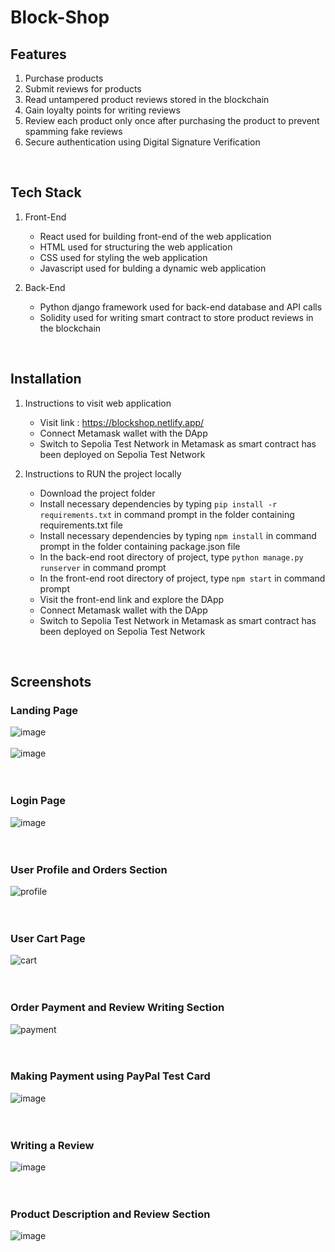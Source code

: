 # Block-Shop
## Features
1. Purchase products
2. Submit reviews for products
3. Read untampered product reviews stored in the blockchain
4. Gain loyalty points for writing reviews 
5. Review each product only once after purchasing the product to prevent spamming fake reviews
6. Secure authentication using Digital Signature Verification
<br>

## Tech Stack
1. Front-End 
    * React used for building front-end of the web application
    * HTML used for structuring the web application
    * CSS used for styling the web application
    * Javascript used for bulding a dynamic web application
    
2. Back-End
    * Python django framework used for back-end database and API calls
    * Solidity used for writing smart contract to store product reviews in the blockchain
<br>

## Installation
1. Instructions to visit web application
   * Visit link : https://blockshop.netlify.app/
   * Connect Metamask wallet with the DApp
   * Switch to Sepolia Test Network in Metamask as smart contract has been deployed on Sepolia Test Network

2. Instructions to RUN the project locally
   * Download the project folder
   * Install necessary dependencies by typing `pip install -r requirements.txt` in command prompt in the folder containing requirements.txt file
   * Install necessary dependencies by typing `npm install` in command prompt in the folder containing package.json file
   * In the back-end root directory of project, type `python manage.py runserver` in command prompt
   * In the front-end root directory of project, type `npm start` in command prompt
   * Visit the front-end link and explore the DApp
   * Connect Metamask wallet with the DApp
   * Switch to Sepolia Test Network in Metamask as smart contract has been deployed on Sepolia Test Network
<br>

## Screenshots

### Landing Page
![image](https://github.com/shobhitmir/Block-Shop/assets/73059947/d8eb2f16-7954-4c0e-bd89-ecde54404c5f)
<br>
<br>
![image](https://github.com/shobhitmir/Block-Shop/assets/73059947/5bb3fa63-4dc2-4423-b882-fb976570ca28)
<br>
<br>
<br>


### Login Page
![image](https://github.com/shobhitmir/Block-Shop/assets/73059947/74af38dd-d125-4d95-93a4-0fa5d5a7596a)
<br>
<br>
<br>



### User Profile and Orders Section
![profile](https://user-images.githubusercontent.com/73059947/148222479-25b0d1e7-c860-4bdc-a073-03ef06f436c2.png)
<br>
<br>
<br>


### User Cart Page
![cart](https://user-images.githubusercontent.com/73059947/148222829-004ada5f-12d6-40e4-9dc8-bd6a39b6369f.png)
<br>
<br>
<br>


### Order Payment and Review Writing Section
![payment](https://user-images.githubusercontent.com/73059947/148222560-4fa69fcd-7135-4276-b2a0-6927953d9074.png)
<br>
<br>
<br>


### Making Payment using PayPal Test Card
![image](https://github.com/shobhitmir/Block-Shop/assets/73059947/3a0a1831-4675-4c84-9d26-5466f97861b4)
<br>
<br>
<br>

### Writing a Review
![image](https://github.com/shobhitmir/Block-Shop/assets/73059947/5eb9120a-3b55-4da9-ac7d-4985212020c6)
<br>
<br>
<br>


### Product Description and Review Section 
![image](https://github.com/shobhitmir/Block-Shop/assets/73059947/6acf1056-e723-48b6-b540-206a9639674f)
